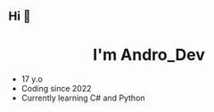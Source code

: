 ## Hi 👋 

<h1 align="center">I'm Andro_Dev</h1>

- 17 y.o
- Coding since 2022
- Currently learning C# and Python
